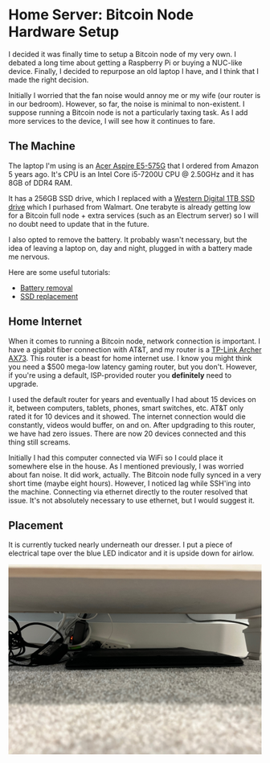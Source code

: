 # Home Server: Bitcoin Node Hardware Setup

I decided it was finally time to setup a Bitcoin node of my very own. I debated a long time about
getting a Raspberry Pi or buying a NUC-like device. Finally, I decided to repurpose an old laptop
I have, and I think that I made the right decision.

Initially I worried that the fan noise would annoy me or my wife (our router is in our bedroom).
However, so far, the noise is minimal to non-existent. I suppose running a Bitcoin node is not
a particularly taxing task. As I add more services to the device, I will see how it continues
to fare.

## The Machine

The laptop I'm using is an [Acer Aspire E5-575G](https://www.amazon.com/gp/product/B01LD4MGY4) that I
ordered from Amazon 5 years ago. It's CPU is an Intel Core i5-7200U CPU @ 2.50GHz and it has 8GB of
DDR4 RAM.

It has a 256GB SSD drive, which I replaced with a [Western Digital 1TB SSD drive](https://www.walmart.com/ip/WD-Blue-1TB-SN570-NVMe-SSD-WDBB9E0010BNC-WRSN/465417170) which I purhased from Walmart. One terabyte is already
getting low for a Bitcoin full node + extra services (such as an Electrum server) so I will
no doubt need to update that in the future.

I also opted to remove the battery. It probably wasn't necessary, but the idea of leaving a laptop on,
day and night, plugged in with a battery made me nervous.

Here are some useful tutorials:

* [Battery removal](https://www.youtube.com/watch?v=qMKzefxhhqY)
* [SSD replacement](https://www.youtube.com/watch?v=hIcqAA0l6DU)

## Home Internet

When it comes to running a Bitcoin node, network connection is important. I have a gigabit
fiber connection with AT&T, and my router is a [TP-Link Archer AX73](https://www.amazon.com/gp/product/B08TH4D3QV).
This router is a beast for home internet use. I know you might think you need a $500 mega-low latency
gaming router, but you don't. However, if you're using a default, ISP-provided router you **definitely**
need to upgrade.

I used the default router for years and eventually I had about 15 devices on it, between computers,
tablets, phones, smart switches, etc. AT&T only rated it for 10 devices and it showed. The internet
connection would die constantly, videos would buffer, on and on. After updgrading to this router,
we have had zero issues. There are now 20 devices connected and this thing still screams.

Initially I had this computer connected via WiFi so I could place it somewhere else in the house.
As I mentioned previously, I was worried about fan noise. It did work, actually. The Bitcoin node
fully synced in a very short time (maybe eight hours). However, I noticed lag while SSH'ing
into the machine. Connecting via ethernet directly to the router resolved that issue. It's not
absolutely necessary to use ethernet, but I would suggest it.

## Placement

It is currently tucked nearly underneath our dresser. I put a piece of electrical tape over the blue
LED indicator and it is upside down for airlow.

![node placement](assets/2022-02-20/IMG_1954.jpeg)